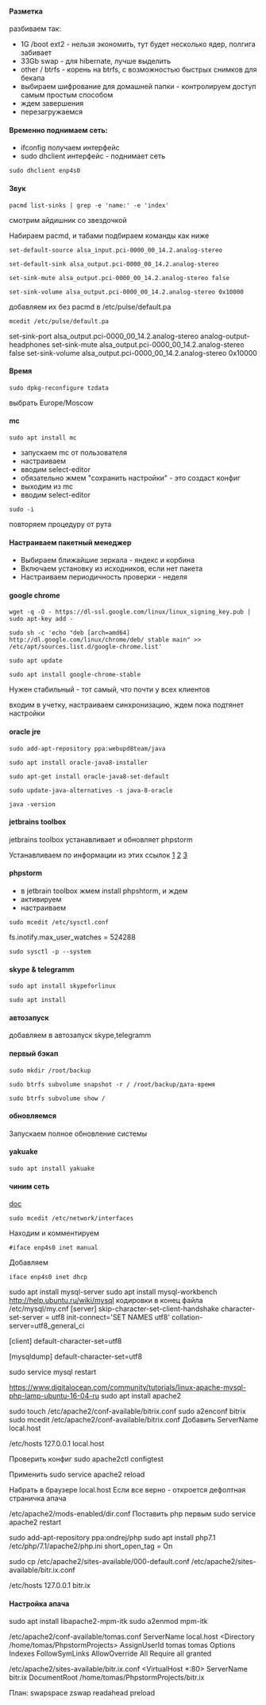 #### Разметка
разбиваем так:
* 1G /boot ext2 - нельзя экономить, тут будет несколько ядер, полгига забивает
* 33Gb swap - для hibernate, лучше выделить
* other / btrfs - корень на btrfs, с возможностью быстрых снимков для бекапа
* выбираем шифрование для домашней папки - контролируем доступ самым простым способом
* ждем завершения
* перезагружаемся
  
#### Временно поднимаем сеть:
* ifconfig получаем интерфейс
* sudo dhclient интерфейс - поднимает сеть

`sudo dhclient enp4s0`

#### Звук
`pacmd list-sinks | grep -e 'name:' -e 'index'`

смотрим айдишник со звездочкой

Набираем pacmd, и табами подбираем команды как ниже

`set-default-source alsa_input.pci-0000_00_14.2.analog-stereo`

`set-default-sink alsa_output.pci-0000_00_14.2.analog-stereo`

`set-sink-mute alsa_output.pci-0000_00_14.2.analog-stereo false`

`set-sink-volume alsa_output.pci-0000_00_14.2.analog-stereo 0x10000`

добавляем их без pacmd в /etc/pulse/default.pa

`mcedit /etc/pulse/default.pa`

set-sink-port alsa_output.pci-0000_00_14.2.analog-stereo analog-output-headphones
set-sink-mute alsa_output.pci-0000_00_14.2.analog-stereo false
set-sink-volume alsa_output.pci-0000_00_14.2.analog-stereo 0x10000

#### Время
`sudo dpkg-reconfigure tzdata`

выбрать Europe/Moscow

#### mc
`sudo apt install mc`

* запускаем mc от пользователя
* настраиваем
* вводим select-editor
* обязательно жмем "сохранить настройки" - это создаст конфиг
* выходим из mc
* вводим select-editor

`sudo -i`

повторяем процедуру от рута

#### Настраиваем пакетный менеджер
* Выбираем ближайшие зеркала - яндекс и корбина
* Включаем установку из исходников, если нет пакета
* Настраиваем периодичность проверки - неделя

#### google chrome

`wget -q -O - https://dl-ssl.google.com/linux/linux_signing_key.pub | sudo apt-key add -`

`sudo sh -c 'echo "deb [arch=amd64] http://dl.google.com/linux/chrome/deb/ stable main" >> /etc/apt/sources.list.d/google-chrome.list'`

`sudo apt update`

`sudo apt install google-chrome-stable`
 
Нужен стабильный - тот самый, что почти у всех клиентов

входим в учетку, настраиваем синхронизацию, ждем пока подтянет настройки

#### oracle jre
`sudo add-apt-repository ppa:webupd8team/java`

`sudo apt install oracle-java8-installer`

`sudo apt-get install oracle-java8-set-default`

`sudo update-java-alternatives -s java-8-oracle`

`java -version`

#### jetbrains toolbox
jetbrains toolbox устанавливает и обновляет phpstorm

Устанавливаем по информации из этих ссылок
[1](https://www.jetbrains.com/toolbox/download/download-thanks.html?platform=linux)
[2](https://github.com/nagygergo/jetbrains-toolbox-install/blob/master/jetbrains-toolbox.sh)
[3](https://askubuntu.com/questions/999762/installing-jetbrains-toolbox-on-ubuntu-17-10)


#### phpstorm
* в jetbrain toolbox жмем install phpshtorm, и ждем
* активируем
* настраиваем

`sudo mcedit /etc/sysctl.conf`

fs.inotify.max_user_watches = 524288

`sudo sysctl -p --system`

#### skype & telegramm
`sudo apt install skypeforlinux`

`sudo apt install `

#### автозапуск
добавляем в автозапуск skype,telegramm

#### первый бэкап
`sudo mkdir /root/backup`

`sudo btrfs subvolume snapshot -r / /root/backup/дата-время`

`sudo btrfs subvolume show /`

#### обновляемся
Запускаем полное обновление системы

#### yakuake
`sudo apt install yakuake`

#### чиним сеть
[doc](https://wiki.debian.org/ru/DHCP_Client)

`sudo mcedit /etc/network/interfaces`

Находим и комментируем

`#iface enp4s0 inet manual`

Добавляем

`iface enp4s0 inet dhcp`










sudo apt install mysql-server
sudo apt install mysql-workbench
http://help.ubuntu.ru/wiki/mysql
кодировки
в конец файла /etc/mysql/my.cnf
[server]
skip-character-set-client-handshake
character-set-server = utf8
init-connect='SET NAMES utf8'
collation-server=utf8_general_ci

[client]
default-character-set=utf8

[mysqldump]
default-character-set=utf8


sudo service mysql restart

https://www.digitalocean.com/community/tutorials/linux-apache-mysql-php-lamp-ubuntu-16-04-ru
sudo apt install apache2

sudo touch /etc/apache2/conf-available/bitrix.conf
sudo a2enconf bitrix
sudo mcedit /etc/apache2/conf-available/bitrix.conf
Добавить
ServerName local.host

/etc/hosts
127.0.0.1   local.host

Проверить конфиг
sudo apache2ctl configtest

Применить
sudo service apache2 reload

Набрать в браузере
local.host
Если все верно - откроется дефолтная страничка апача


/etc/apache2/mods-enabled/dir.conf
Поставить php первым
sudo service apache2 restart


sudo add-apt-repository ppa:ondrej/php
sudo apt install php7.1
/etc/php/7.1/apache2/php.ini
short_open_tag = On

sudo cp /etc/apache2/sites-available/000-default.conf /etc/apache2/sites-available/bitr.ix.conf

/etc/hosts
127.0.0.1   bitr.ix

#### Настройка апача
sudo apt install libapache2-mpm-itk
sudo a2enmod mpm-itk

/etc/apache2/conf-available/tomas.conf
ServerName local.host
<Directory /home/tomas/PhpstormProjects>
    <IfModule mpm_itk_module>
        AssignUserId tomas tomas
    </IfModule>
    Options Indexes FollowSymLinks
    AllowOverride All
    Require all granted
</Directory>

/etc/apache2/sites-available/bitr.ix.conf
<VirtualHost *:80>
        ServerName bitr.ix
        DocumentRoot /home/tomas/PhpstormProjects/bitr.ix
</VirtualHost>




План:
swapspace
zswap
readahead
preload

